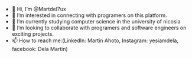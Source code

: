 - 👋 Hi, I’m @Martdel7ux
- 👀 I’m interested in connecting with programers on this platform.
- 🌱 I’m currently studying computer science in the university of nicosia
- 💞️ I’m looking to collaborate with programers and software engineers on exciting projects.
- 📫 How to reach me:(LinkedIn: Martin Ahoto, Instagram: yesiamdela, facebook: Dela Martin)

<!---
Martdel7ux/Martdel7ux is a ✨ special ✨ repository because its `README.md` (this file) appears on your GitHub profile.
You can click the Preview link to take a look at your changes.
--->
